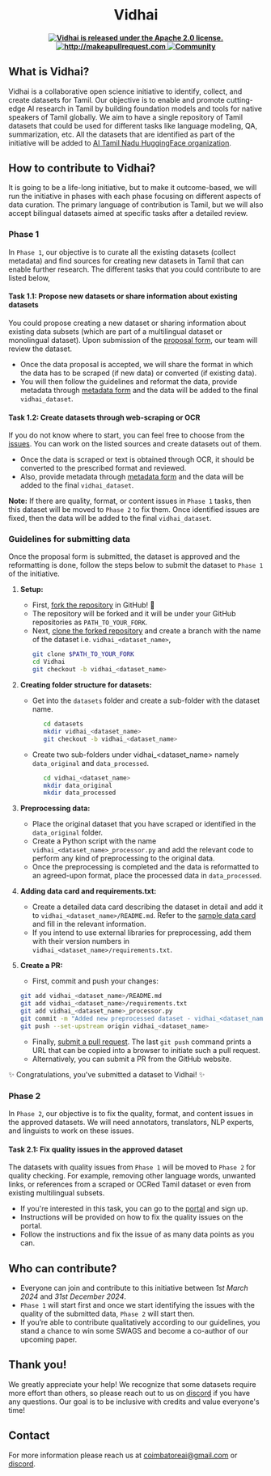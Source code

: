 <div align="center">
<h1> Vidhai </h1>
</div>


<h4 align="center">
  <a href="https://github.com/aicbe/Vidhai/blob/main/LICENSE">
    <img src="https://img.shields.io/badge/License-Apache_2.0-blue.svg" alt="Vidhai is released under the Apache 2.0 license." />
  </a>
  <a href="http://makeapullrequest.com">
    <img src="https://img.shields.io/badge/PRs-welcome-brightgreen.svg?style=flat-square" alt="http://makeapullrequest.com" />
  </a>
  <a href="https://discord.gg/ThhDSX8nEu">
    <img src="https://img.shields.io/badge/Discord-Community-orange" alt="Community" />
  </a>
</h4>

## What is Vidhai?
Vidhai is a collaborative open science initiative to identify, collect, and create datasets for Tamil. Our objective is to enable and promote cutting-edge AI research in Tamil by building foundation models and tools for native speakers of Tamil globally. We aim to have a single repository of Tamil datasets that could be used for different tasks like language modeling, QA, summarization, etc.
All the datasets that are identified as part of the initiative will be added to [AI Tamil Nadu HuggingFace organization](https://huggingface.co/aitamilnadu).

## How to contribute to Vidhai?
It is going to be a life-long initiative, but to make it outcome-based, we will run the initiative in phases with each phase focusing on different aspects of data curation. The primary language of contribution is Tamil, but we will also accept bilingual datasets aimed at specific tasks after a detailed review.

### Phase 1
In `Phase 1`, our objective is to curate all the existing datasets (collect metadata) and find sources for creating new datasets in Tamil that can enable further research. The different tasks that you could contribute to are listed below,

#### Task 1.1: Propose new datasets or share information about existing datasets 
You could propose creating a new dataset or sharing information about existing data subsets (which are part of a multilingual dataset or monolingual dataset). Upon submission of the [proposal form](https://forms.gle/uprWQiwEGzoDKwLq5), our team will review the dataset. 
- Once the data proposal is accepted, we will share the format in which the data has to be scraped (if new data) or converted (if existing data).
- You will then follow the guidelines and reformat the data, provide metadata through [metadata form](https://forms.gle/27MiJrjdzjQ3Qjwe9) and the data will be added to the final `vidhai_dataset`.

#### Task 1.2: Create datasets through web-scraping or OCR
If you do not know where to start, you can feel free to choose from the [issues](https://github.com/aicbe/Vidhai/issues). You can work on the listed sources and create datasets out of them.
- Once the data is scraped or text is obtained through OCR, it should be converted to the prescribed format and reviewed.
- Also, provide metadata through [metadata form](https://forms.gle/27MiJrjdzjQ3Qjwe9) and the data will be added to the final `vidhai_dataset`.

**Note:** If there are quality, format, or content issues in `Phase 1` tasks, then this dataset will be moved to `Phase 2` to fix them. Once identified issues are fixed, then the data will be added to the final `vidhai_dataset`.

### Guidelines for submitting data
Once the proposal form is submitted, the dataset is approved and the reformatting is done, follow the steps below to submit the dataset to `Phase 1` of the initiative.

1. **Setup:**
   - First, [fork the repository](https://docs.github.com/en/github/getting-started-with-github/fork-a-repo) in GitHub! :fork_and_knife:
   - The repository will be forked and it will be under your GitHub repositories as `PATH_TO_YOUR_FORK`.
   - Next, [clone the forked repository](https://docs.github.com/en/github/creating-cloning-and-archiving-repositories/cloning-a-repository) and create a branch with the name of the dataset i.e.       `vidhai_<dataset_name>`,
      ```bash
      git clone $PATH_TO_YOUR_FORK
      cd Vidhai
      git checkout -b vidhai_<dataset_name>
      ```
2. **Creating folder structure for datasets:**
   - Get into the `datasets` folder and create a sub-folder with the dataset name.
     ```bash
        cd datasets
        mkdir vidhai_<dataset_name>
        git checkout -b vidhai_<dataset_name>
      ```
   - Create two sub-folders under vidhai_<dataset_name> namely `data_original` and `data_processed`. 
     ```bash
        cd vidhai_<dataset_name>
        mkdir data_original
        mkdir data_processed
     ```
3. **Preprocessing data:**
   - Place the original dataset that you have scraped or identified in the `data_original` folder.
   - Create a Python script with the name `vidhai_<dataset_name>_processor.py` and add the relevant code to perform any kind of preprocessing to the original data.
   - Once the preprocessing is completed and the data is reformatted to an agreed-upon format, place the processed data in `data_processed`.
     
4. **Adding data card and requirements.txt:**
   - Create a detailed data card describing the dataset in detail and add it to `vidhai_<dataset_name>/README.md`. Refer to the [sample data card]() and fill in the relevant information.
   - If you intend to use external libraries for preprocessing, add them with their version numbers in `vidhai_<dataset_name>/requirements.txt`.
   
5. **Create a PR:**
   - First, commit and push your changes:
    ```bash
    git add vidhai_<dataset_name>/README.md
    git add vidhai_<dataset_name>/requirements.txt
    git add vidhai_<dataset_name>_processor.py
    git commit -m "Added new preprocessed dataset - vidhai_<dataset_name>"
    git push --set-upstream origin vidhai_<dataset_name>
    ```
    - Finally, [submit a pull request](https://docs.github.com/en/github/collaborating-with-issues-and-pull-requests/creating-a-pull-request). The last `git push` command prints a URL that can         be copied into a browser to initiate such a pull request.
    - Alternatively, you can submit a PR from the GitHub website. 
  
:sparkles: Congratulations, you've submitted a dataset to Vidhai! :sparkles:

### Phase 2
In `Phase 2`, our objective is to fix the quality, format, and content issues in the approved datasets. We will need annotators, translators, NLP experts, and linguists to work on these issues.

#### Task 2.1: Fix quality issues in the approved dataset
The datasets with quality issues from `Phase 1` will be moved to `Phase 2` for quality checking. For example, removing other language words, unwanted links, or references from a scraped or OCRed Tamil dataset or even from existing multilingual subsets.
- If you're interested in this task, you can go to the [portal]() and sign up.
- Instructions will be provided on how to fix the quality issues on the portal.
- Follow the instructions and fix the issue of as many data points as you can.

## Who can contribute?
- Everyone can join and contribute to this initiative between _1st March 2024_ and _31st December 2024_.
- `Phase 1` will start first and once we start identifying the issues with the quality of the submitted data, `Phase 2` will start then.
- If you’re able to contribute qualitatively according to our guidelines, you stand a chance to win some SWAGS and become a co-author of our upcoming paper.

## Thank you! 
We greatly appreciate your help! We recognize that some datasets require more effort than others, so please reach out to us on [discord](https://discord.gg/ErRBRCsK) if you have any questions. Our goal is to be inclusive with credits and value everyone's time!

## Contact
For more information please reach us at coimbatoreai@gmail.com or [discord](https://discord.gg/ErRBRCsK).
